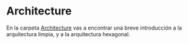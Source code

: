 # Architecture

<!-- TODO! add link -->
En la carpeta [Architecture](../Architectures/) vas a encontrar una breve introducción a la arquitectura limpia, y a la arquitectura hexagonal.
